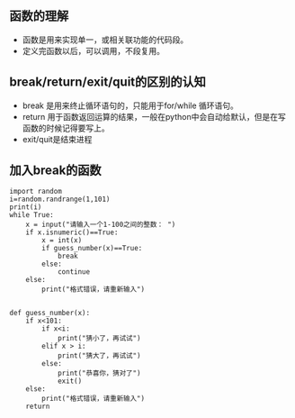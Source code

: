 ## 函数的理解
- 函数是用来实现单一，或相关联功能的代码段。
- 定义完函数以后，可以调用，不段复用。
## break/return/exit/quit的区别的认知
-  break 是用来终止循环语句的，只能用于for/while 循环语句。
-  return 用于函数返回运算的结果，一般在python中会自动给默认，但是在写函数的时候记得要写上。
-  exit/quit是结束进程
##  加入break的函数
```
import random
i=random.randrange(1,101)
print(i)
while True:
    x = input("请输入一个1-100之间的整数： ")
    if x.isnumeric()==True:
        x = int(x)
        if guess_number(x)==True:
            break
        else:
            continue      
    else:
        print("格式错误，请重新输入")
    
        
def guess_number(x):
    if x<101:
        if x<i:
            print("猜小了，再试试")
        elif x > i:
            print("猜大了，再试试")
        else:
            print("恭喜你，猜对了")
            exit()           
    else:
        print("格式错误，请重新输入")
    return
```

